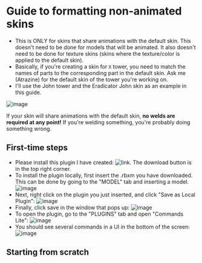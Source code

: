 # Guide to formatting non-animated skins

- This is ONLY for skins that share animations with the default skin. This doesn't need to be done for models that will be animated. It also doesn't need to be done for texture skins (skins where the texture/color is applied to the default skin).
- Basically, if you're creating a skin for `X` tower, you need to match the names of parts to the corresponding part in the default skin. Ask me (Atrazine) for the default skin of the tower you're working on.
- I'll use the John tower and the Eradicator John skin as an example in this guide.

![image](https://github.com/AtrazineC/TDX-Collaborator-Resources/assets/53621618/b82b71f7-12d5-4c79-8e95-bd8ede886b7c)

If your skin will share animations with the default skin, **no welds are required at any point!** If you're welding something, you're probably doing something wrong.

## First-time steps
- Please install this plugin I have created: ![link](https://github.com/AtrazineC/TDX-Collaborator-Resources/blob/main/TDX%20Plugin%20Lite.rbxm). The download button is in the top right corner.
- To install the plugin locally, first insert the .rbxm you have downloaded. This can be done by going to the "MODEL" tab and inserting a model.
![image](https://github.com/AtrazineC/TDX-Collaborator-Resources/assets/53621618/a8b5f4c1-007b-40d6-bc2c-adca70d78c97)
- Next, right click on the plugin you just inserted, and click "Save as Local Plugin":
![image](https://github.com/AtrazineC/TDX-Collaborator-Resources/assets/53621618/49275a6f-04a7-4b14-b05b-ce27720c17ef)
- Finally, click save in the window that pops up:
![image](https://github.com/AtrazineC/TDX-Collaborator-Resources/assets/53621618/b32f41f4-a544-4973-a29d-b3a5ec419277)
- To open the plugin, go to the "PLUGINS" tab and open "Commands Lite":
![image](https://github.com/AtrazineC/TDX-Collaborator-Resources/assets/53621618/e843e267-bb5e-4985-bf83-f1694e3897cb)
- You should see several commands in a UI in the bottom of the screen:
![image](https://github.com/AtrazineC/TDX-Collaborator-Resources/assets/53621618/b3601479-b04f-4067-9930-42e2f658faf0)

## Starting from scratch

